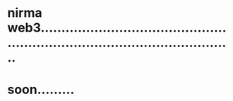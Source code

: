 # nirma web3....................................................................................................
# soon.........
